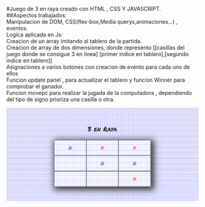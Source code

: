 #Juego de 3 en raya creado con HTML , CSS Y JAVASCRIPT.<br>
##<n>Aspectos trabajados:<br>
Manipulacion de DOM, CSS(flex-box,Media querys,animaciones...) , eventos.
<br>
Logica aplicada en Js:<br> 
Creacion de un array imitando al tablero de la partida. <br>
Creacion de array de dos dimensiones, donde represento [[casillas del juego donde se consigue 3 en linea] [primer indice en tablero],[segundo indice en tablero]] <br>
Asignaciones a varios botones con  creacion de evento para cada uno de ellos <br>
Funcion update panel , para actualizar el tablero  y funcion Winner para comprobar el ganador.<br>
Funcion movepc para realizar la jugada de la computadora , dependiendo del tipo de signo prioriza una casilla o otra.<br>

![3LineGame](https://github.com/KevinDiazz/3LineGame/blob/main/Captura%20de%20pantalla%202023-05-10%20214717.png)
